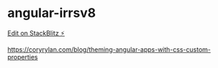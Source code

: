 # angular-irrsv8

[Edit on StackBlitz ⚡️](https://stackblitz.com/edit/angular-irrsv8)

https://coryrylan.com/blog/theming-angular-apps-with-css-custom-properties
